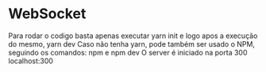 # WebSocket
Para rodar o codigo basta apenas executar yarn init e logo apos a execução do mesmo, yarn dev 
Caso não tenha yarn, pode também ser usado o NPM, seguindo os comandos: npm e npm dev
O server é iniciado na porta 300
localhost:300
